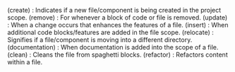 (create) : Indicates if a new file/component is being created in the project scope.
(remove) : For whenever a block of code or file is removed.
(update) : When a change occurs that enhances the features of a file.
(insert) : When additional code blocks/features are added in the file scope.
(relocate) : Signifies if a file/component is moving into a different directory.
(documentation) : When documentation is added into the scope of a file.
(clean) : Cleans the file from spaghetti blocks.
(refactor) : Refactors content within a file.